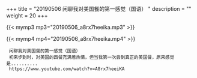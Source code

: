 +++
title = "20190506  闲聊我对美国餐的第一感觉（国语） "
description = ""
weight = 20
+++

{{< mymp3 mp3="20190506_a8rx7heeika.mp3" >}}

{{< mymp4 mp4="20190506_a8rx7heeika.mp4" >}}

     闲聊我对美国餐的第一感觉（国语） 
     初来步到时，对美国的西餐充满着热情，但当我第一次尝到真正的美国餐，原来感觉是.......... 
     https://www.youtube.com/watch?v=A8rx7heeiKA 
